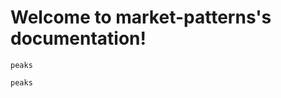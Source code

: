 <!-- .. market-patterns documentation master file, created by
   sphinx-quickstart on Fri May 12 17:31:46 2023.
   You can adapt this file completely to your liking, but it should at least
   contain the root `toctree` directive. -->

# Welcome to market-patterns's documentation!

```{include}
peaks
```

```{toctree}
peaks
```